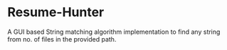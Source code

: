 # Resume-Hunter
A GUI based String matching algorithm implementation to find any string from no. of files in the provided path.
